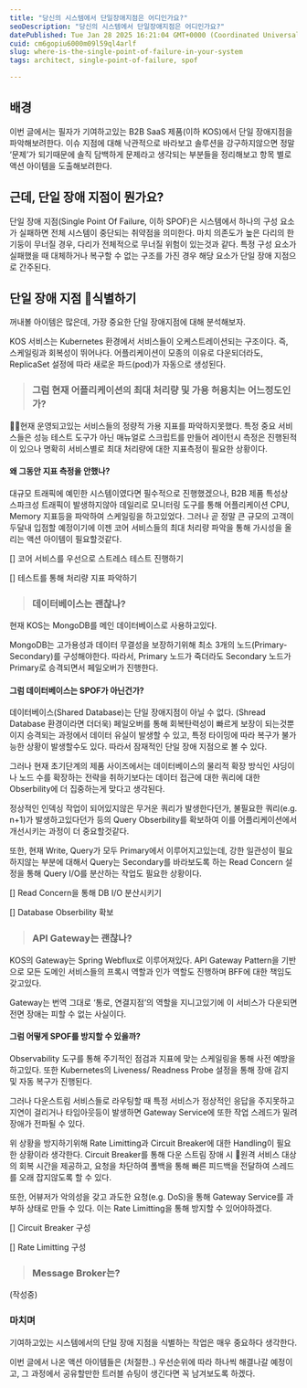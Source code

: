 ```yaml
---
title: "당신의 시스템에서 단일장애지점은 어디인가요?"
seoDescription: "당신의 시스템에서 단일장애지점은 어디인가요?"
datePublished: Tue Jan 28 2025 16:21:04 GMT+0000 (Coordinated Universal Time)
cuid: cm6gopiu6000m09l59ql4arlf
slug: where-is-the-single-point-of-failure-in-your-system
tags: architect, single-point-of-failure, spof

---
```


## 배경

이번 글에서는 필자가 기여하고있는 B2B SaaS 제품(이하 KOS)에서 단일 장애지점을 파악해보려한다. 이슈 지점에 대해 낙관적으로 바라보고 솔루션을 강구하지않으면 정말 ‘문제’가 되기때문에 솔직 담백하게 문제라고 생각되는 부분들을 정리해보고 항목 별로 액션 아이템을 도출해보려한다.

## 근데, 단일 장애 지점이 뭔가요?

단일 장애 지점(Single Point Of Failure, 이하 SPOF)은 시스템에서 하나의 구성 요소가 실패하면 전체 시스템이 중단되는 취약점을 의미한다. 마치 의존도가 높은 다리의 한 기둥이 무너질 경우, 다리가 전체적으로 무너질 위험이 있는것과 같다. 특정 구성 요소가 실패했을 때 대체하거나 복구할 수 없는 구조를 가진 경우 해당 요소가 단일 장애 지점으로 간주된다.

## 단일 장애 지점 식별하기

꺼내볼 아이템은 많은데, 가장 중요한 단일 장애지점에 대해 분석해보자.

KOS 서비스는 Kubernetes 환경에서 서비스들이 오케스트레이션되는 구조이다. 즉, 스케일링과 회복성이 뛰어나다. 어플리케이션이 모종의 이유로 다운되더라도, ReplicaSet 설정에 따라 새로운 파드(pod)가 자동으로 생성된다.

> ### 그럼 현재 어플리케이션의 최대 처리량 및 가용 허용치는 어느정도인가?

현재 운영되고있는 서비스들의 정량적 가용 지표를 파악하지못했다. 특정 중요 서비스들은 성능 테스트 도구가 아닌 매뉴얼로 스크립트를 만들어 레이턴시 측정은 진행된적이 있으나 명확히 서비스별로 최대 처리량에 대한 지표측정이 필요한 상황이다.

#### 왜 그동안 지표 측정을 안했나?

대규모 트래픽에 예민한 시스템이였다면 필수적으로 진행했겠으나, B2B 제품 특성상 스파크성 트래픽이 발생하지않아 데일리로 모니터링 도구를 통해 어플리케이션 CPU, Memory 지표등을 파악하여 스케일링을 하고있었다. 그러나 곧 정말 큰 규모의 고객이 두달내 입점할 예정이기에 이젠 코어 서비스들의 최대 처리량 파악을 통해 가시성을 올리는 액션 아이템이 필요할것같다.

\[\] 코어 서비스를 우선으로 스트레스 테스트 진행하기

\[\] 테스트를 통해 처리량 지표 파악하기

> ### 데이터베이스는 괜찮나?

현재 KOS는 MongoDB를 메인 데이터베이스로 사용하고있다.

MongoDB는 고가용성과 데이터 무결성을 보장하기위해 최소 3개의 노드(Primary-Secondary)를 구성해야한다. 따라서, Primary 노드가 죽더라도 Secondary 노드가 Primary로 승격되면서 페일오버가 진행한다.

#### 그럼 데이터베이스는 SPOF가 아닌건가?

데이터베이스(Shared Database)는 단일 장애지점이 아닐 수 없다. (Shread Database 환경이라면 더더욱) 페일오버를 통해 회복탄력성이 빠르게 보장이 되는것뿐이지 승격되는 과정에서 데이터 유실이 발생할 수 있고, 특정 타이밍에 따라 복구가 불가능한 상황이 발생할수도 있다. 따라서 잠재적인 단일 장애 지점으로 볼 수 있다.

그러나 현재 초기단계의 제품 사이즈에서는 데이터베이스의 물리적 확장 방식인 샤딩이나 노드 수를 확장하는 전략을 취하기보다는 데이터 접근에 대한 쿼리에 대한 Obserbility에 더 집중하는게 맞다고 생각된다.

정상적인 인덱싱 작업이 되어있지않은 무거운 쿼리가 발생한다던가, 불필요한 쿼리(e.g. n+1)가 발생하고있다던가 등의 Query Obserbility를 확보하여 이를 어플리케이션에서 개선시키는 과정이 더 중요할것같다.

또한, 현재 Write, Query가 모두 Primary에서 이루어지고있는데, 강한 일관성이 필요하지않는 부분에 대해서 Query는 Secondary를 바라보도록 하는 Read Concern 설정을 통해 Query I/O를 분산하는 작업도 필요한 상황이다.

\[\] Read Concern을 통해 DB I/O 분산시키기

\[\] Database Obserbility 확보

> ### API Gateway는 괜찮나?

KOS의 Gateway는 Spring Webflux로 이루어져있다. API Gateway Pattern을 기반으로 모든 도메인 서비스들의 프록시 역할과 인가 역할도 진행하며 BFF에 대한 책임도 갖고있다.

Gateway는 번역 그대로 ‘통로, 연결지점’의 역할을 지니고있기에 이 서비스가 다운되면 전면 장애는 피할 수 없는 사실이다.

#### 그럼 어떻게 SPOF를 방지할 수 있을까?

Observability 도구를 통해 주기적인 점검과 지표에 맞는 스케일링을 통해 사전 예방을 하고있다. 또한 Kubernetes의 Liveness/ Readness Probe 설정을 통해 장애 감지 및 자동 복구가 진행된다.

그러나 다운스트림 서비스들로 라우팅할 때 특정 서비스가 정상적인 응답을 주지못하고 지연이 걸리거나 타임아웃등이 발생하면 Gateway Service에 또한 작업 스레드가 밀려 장애가 전파될 수 있다.

위 상황을 방지하기위해 Rate Limitting과 Circuit Breaker에 대한 Handling이 필요한 상황이라 생각한다. Circuit Breaker를 통해 다운 스트림 장애 시 원격 서비스 대상의 회복 시간을 제공하고, 요청을 차단하여 폴백을 통해 빠른 피드백을 전달하여 스레드를 오래 잡지않도록 할 수 있다.

또한, 어뷰저가 악의성을 갖고 과도한 요청(e.g. DoS)을 통해 Gateway Service를 과부하 상태로 만들 수 있다. 이는 Rate Limitting을 통해 방지할 수 있어야하겠다.

\[\] Circuit Breaker 구성

\[\] Rate Limitting 구성

> ### Message Broker는?

(작성중)

### 마치며

기여하고있는 시스템에서의 단일 장애 지점을 식별하는 작업은 매우 중요하다 생각한다.

이번 글에서 나온 액션 아이템들은 (처절한..) 우선순위에 따라 하나씩 해결나갈 예정이고, 그 과정에서 공유할만한 트러블 슈팅이 생긴다면 꼭 남겨보도록 하겠다.